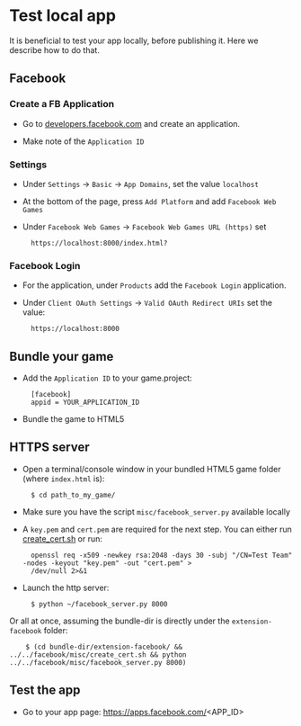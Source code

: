 # Test local app

It is beneficial to test your app locally, before publishing it.
Here we describe how to do that.

## Facebook

### Create a FB Application

* Go to [developers.facebook.com](http://developers.facebook.com) and create an application.

* Make note of the `Application ID`

### Settings

* Under `Settings` -> `Basic` -> `App Domains`, set the value `localhost`

* At the bottom of the page, press `Add Platform` and add `Facebook Web Games`

* Under `Facebook Web Games` -> `Facebook Web Games URL (https)` set

		https://localhost:8000/index.html?

### Facebook Login

* For the application, under `Products` add the `Facebook Login` application.

* Under `Client OAuth Settings` -> `Valid OAuth Redirect URIs` set the value:

		https://localhost:8000


## Bundle your game

* Add the `Application ID` to your game.project:

		[facebook]
		appid = YOUR_APPLICATION_ID

* Bundle the game to HTML5

## HTTPS server

* Open a terminal/console window in your bundled HTML5 game folder (where `index.html` is):

		$ cd path_to_my_game/

* Make sure you have the script `misc/facebook_server.py` available locally

* A `key.pem` and `cert.pem` are required for the next step. You can either run [create_cert.sh](./facebook/misc/create_cert.sh) or run:

		openssl req -x509 -newkey rsa:2048 -days 30 -subj "/CN=Test Team" -nodes -keyout "key.pem" -out "cert.pem" >
		/dev/null 2>&1


* Launch the http server:

		$ python ~/facebook_server.py 8000

Or all at once, assuming the bundle-dir is directly under the `extension-facebook` folder:

		$ (cd bundle-dir/extension-facebook/ && ../../facebook/misc/create_cert.sh && python ../../facebook/misc/facebook_server.py 8000)

## Test the app

* Go to your app page: https://apps.facebook.com/<APP_ID>
